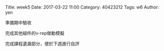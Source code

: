 Title: week5
Date: 2017-03-22 11:00
Category: 40423212
Tags: w6
Author: yen

準備期中驗收
<!-- PELICAN_END_SUMMARY -->

<p>完成其他組件的v-rep做動模擬</p>
<p>完成課程遺漏部分，便於下週進行自評</p>
